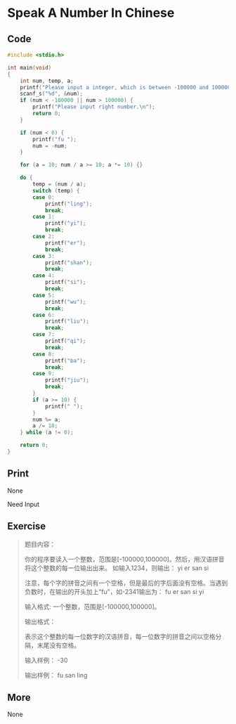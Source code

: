 # Speak A Number In Chinese

## Code

```C
#include <stdio.h>

int main(void)
{
	int num, temp, a;
	printf("Please input a integer, which is between -100000 and 100000.\n");
	scanf_s("%d", &num);
	if (num < -100000 || num > 100000) {
		printf("Please input right number.\n");
		return 0;
	}

	if (num < 0) {
		printf("fu ");
		num = -num;
	}

	for (a = 10; num / a >= 10; a *= 10) {}

	do {
		temp = (num / a);
		switch (temp) {
		case 0:
			printf("ling");
			break;
		case 1:
			printf("yi");
			break;
		case 2:
			printf("er");
			break;
		case 3:
			printf("shan");
			break;
		case 4:
			printf("si");
			break;
		case 5:
			printf("wu");
			break;
		case 6:
			printf("liu");
			break;
		case 7:
			printf("qi");
			break;
		case 8:
			printf("ba");
			break;
		case 9:
			printf("jiu");
			break;
		}
		if (a >= 10) {
			printf(" ");
		}
		num %= a;
		a /= 10;
	} while (a != 0);

	return 0;
}

```

## Print

None

Need Input

## Exercise

> 题目内容：
>
> 你的程序要读入一个整数，范围是[-100000,100000]。然后，用汉语拼音将这个整数的每一位输出出来。 如输入1234，则输出： yi er san si
>
> 注意，每个字的拼音之间有一个空格，但是最后的字后面没有空格。当遇到负数时，在输出的开头加上“fu”，如-2341输出为： fu er san si yi
>
> 输入格式: 一个整数，范围是[-100000,100000]。
>
> 输出格式：
>
> 表示这个整数的每一位数字的汉语拼音，每一位数字的拼音之间以空格分隔，末尾没有空格。
>
> 输入样例： -30
>
> 输出样例： fu san ling

## More

None

